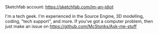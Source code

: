 Sketchfab account: https://sketchfab.com/im-an-idiot

I'm a tech geek. I'm experienced in the Source Engine, 3D modelling, coding, "tech support", and more.
If you've got a computer problem, then just make an issue on https://github.com/McStonks/Ask-me-stuff
